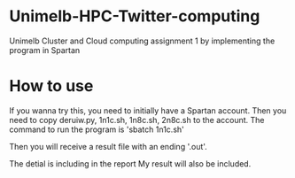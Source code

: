 # Unimelb-HPC-Twitter-computing
Unimelb Cluster and Cloud computing assignment 1 by implementing the program in Spartan

# How to use
If you wanna try this, you need to initially have a Spartan account.
Then you need to copy deruiw.py, 1n1c.sh, 1n8c.sh, 2n8c.sh to the account.
The command to run the program is  'sbatch 1n1c.sh'

Then you will receive a result file with an ending '.out'.

The detial is including in the report
My result will also be included.
